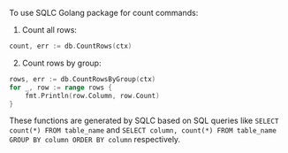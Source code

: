 To use SQLC Golang package for count commands:

1. Count all rows: 
```go
count, err := db.CountRows(ctx)
```
2. Count rows by group:
```go
rows, err := db.CountRowsByGroup(ctx)
for _, row := range rows { 
    fmt.Println(row.Column, row.Count) 
}
```
These functions are generated by SQLC based on SQL queries like `SELECT count(*) FROM table_name` and `SELECT column, count(*) FROM table_name GROUP BY column ORDER BY column` respectively.

